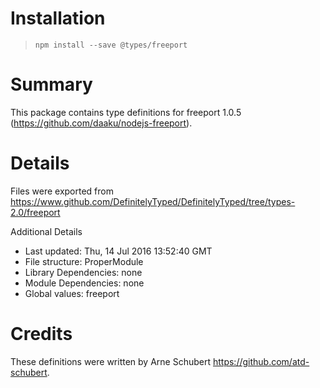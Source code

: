 # Installation
> `npm install --save @types/freeport`

# Summary
This package contains type definitions for freeport 1.0.5 (https://github.com/daaku/nodejs-freeport).

# Details
Files were exported from https://www.github.com/DefinitelyTyped/DefinitelyTyped/tree/types-2.0/freeport

Additional Details
 * Last updated: Thu, 14 Jul 2016 13:52:40 GMT
 * File structure: ProperModule
 * Library Dependencies: none
 * Module Dependencies: none
 * Global values: freeport

# Credits
These definitions were written by Arne Schubert <https://github.com/atd-schubert>.
